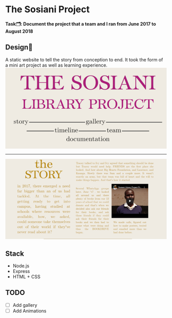 # The Sosiani Project

**Task🗂️: Document the project that a team and I ran from June 2017 to August 2018**

## Design🎨

A static website to tell the story from conception to end. It took the form of a mini art project as well as learning experience.
![Landing Image](resources/landing.png)<hr/>

![Another section](resources/story.png)

## Stack

- Node.js
- Express
- HTML + CSS

## TODO

- [ ] Add gallery
- [ ] Add Animations
